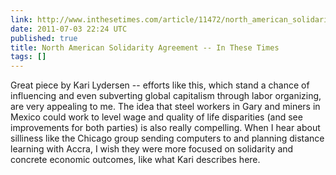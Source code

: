 ```yaml
---
link: http://www.inthesetimes.com/article/11472/north_american_solidarity_agreement/#
date: 2011-07-03 22:24 UTC
published: true
title: North American Solidarity Agreement -- In These Times
tags: []
---
```


Great piece by Kari Lydersen -- efforts like this, which stand a chance of influencing and even subverting global capitalism through labor organizing, are very appealing to me. The idea that steel workers in Gary and miners in Mexico could work to level wage and quality of life disparities (and see improvements for both parties) is also really compelling. When I hear about silliness like the Chicago group sending computers to and planning distance learning with Accra, I wish they were more focused on solidarity and concrete economic outcomes, like what Kari describes here.
